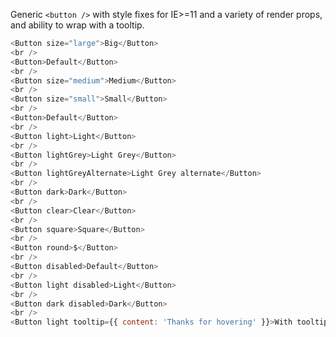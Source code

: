Generic `<button />` with style fixes for IE>=11 and a variety of render props, and ability to wrap with a tooltip.

```js
<Button size="large">Big</Button>
<br />
<Button>Default</Button>
<br />
<Button size="medium">Medium</Button>
<br />
<Button size="small">Small</Button>
<br />
<Button>Default</Button>
<br />
<Button light>Light</Button>
<br />
<Button lightGrey>Light Grey</Button>
<br />
<Button lightGreyAlternate>Light Grey alternate</Button>
<br />
<Button dark>Dark</Button>
<br />
<Button clear>Clear</Button>
<br />
<Button square>Square</Button>
<br />
<Button round>$</Button>
<br />
<Button disabled>Default</Button>
<br />
<Button light disabled>Light</Button>
<br />
<Button dark disabled>Dark</Button>
<br />
<Button light tooltip={{ content: 'Thanks for hovering' }}>With tooltip</Button>
```